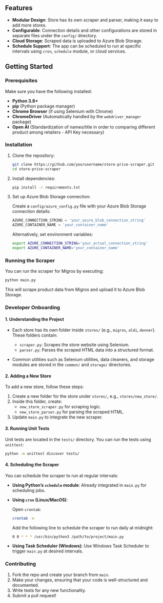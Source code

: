 ## Features

- **Modular Design**: Store has its own scraper and parser, making it easy to add more stores.
- **Configurable**: Connection details and other configurations are stored in separate files under the `config/` directory.
- **Cloud Storage**: Scraped data is uploaded to Azure Blob Storage.
- **Schedule Support**: The app can be scheduled to run at specific intervals using `cron`, `schedule` module, or cloud services.

## Getting Started

### Prerequisites

Make sure you have the following installed:

- **Python 3.8+**
- **pip** (Python package manager)
- **Chrome Browser** (if using Selenium with Chrome)
- **ChromeDriver** (Automatically handled by the `webdriver_manager` package)
- **Open AI** (Standardization of names/title in order to comparing different product among retailers - API Key necessary)

### Installation

1. Clone the repository:

   ```bash
   git clone https://github.com/yourusername/store-price-scraper.git
   cd store-price-scraper
   ```

2. Install dependencies:

   ```bash
   pip install -r requirements.txt
   ```

3. Set up Azure Blob Storage connection:

   Create a `config/azure_config.py` file with your Azure Blob Storage connection details:

   ```python
   AZURE_CONNECTION_STRING = 'your_azure_blob_connection_string'
   AZURE_CONTAINER_NAME = 'your_container_name'
   ```

   Alternatively, set environment variables:

   ```bash
   export AZURE_CONNECTION_STRING='your_actual_connection_string'
   export AZURE_CONTAINER_NAME='your_container_name'
   ```

### Running the Scraper

You can run the scraper for Migros by executing:

```bash
python main.py
```

This will scrape product data from Migros and upload it to Azure Blob Storage.

### Developer Onboarding

#### 1. **Understanding the Project**

- Each store has its own folder inside `stores/` (e.g., `migros`, `aldi`, `denner`). These folders contain:
  - `scraper.py`: Scrapes the store website using Selenium.
  - `parser.py`: Parses the scraped HTML data into a structured format.
  
- Common utilities such as Selenium utilities, data cleaners, and storage modules are stored in the `common/` and `storage/` directories.

#### 2. **Adding a New Store**

To add a new store, follow these steps:
1. Create a new folder for the store under `stores/`, e.g., `stores/new_store/`.
2. Inside this folder, create:
   - `new_store_scraper.py` for scraping logic.
   - `new_store_parser.py` for parsing the scraped HTML.
3. Update `main.py` to integrate the new scraper.

#### 3. **Running Unit Tests**

Unit tests are located in the `tests/` directory. You can run the tests using `unittest`:

```bash
python -m unittest discover tests/
```

#### 4. **Scheduling the Scraper**

You can schedule the scraper to run at regular intervals:

- **Using Python’s `schedule` module**: Already integrated in `main.py` for scheduling jobs.
- **Using `cron` (Linux/MacOS)**:
  
  Open `crontab`:

  ```bash
  crontab -e
  ```

  Add the following line to schedule the scraper to run daily at midnight:

  ```bash
  0 0 * * * /usr/bin/python3 /path/to/project/main.py
  ```

- **Using Task Scheduler (Windows)**: Use Windows Task Scheduler to trigger `main.py` at desired intervals.

### Contributing

1. Fork the repo and create your branch from `main`.
2. Make your changes, ensuring that your code is well-structured and documented.
3. Write tests for any new functionality.
4. Submit a pull request!
